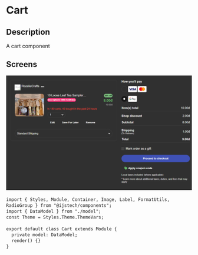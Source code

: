# Cart

## Description
A cart component

## Screens

![Cart](./screenshots/cart.png)

```typescript(source/home/index.tsx)
import { Styles, Module, Container, Image, Label, FormatUtils, RadioGroup } from "@ijstech/components";
import { DataModel } from "./model";
const Theme = Styles.Theme.ThemeVars;

export default class Cart extends Module {
  private model: DataModel;
  render() {}
}
```
